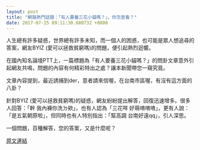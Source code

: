 ```yaml
---
layout: post
title: "網路熱門話題：「有人要養三花小貓嗎？」，你怎麼看？"
date: 2017-07-25 09:11:30.680732 +0800
---
```


人生總有許多疑惑，世界總有許多未知，而一個人的困惑，也可能是眾人想追尋的答案，網友BYIZ (愛可以拯救貧窮嗎)的問題，便引起熱烈迴響。

在國內知名論壇PTT上，一篇標題為「有人要養三花小貓嗎？」的問卦文章意外引起網友共鳴，問題的內容有何精彩特出之處？讓本新聞帶您一窺究竟。

文章內容提到，最近誘捕到der，意者請來信喔，在台南市區喔，有沒有這方面的八卦？

針對BYIZ (愛可以拯救貧窮嗎)的疑惑，網友紛紛提出解答，回復迅速增多。很多人回答：「幹 我內褲你洗ㄉ欸」，也有人認為「三花咩 好萌唷唷唷」，更有人說：「是五氣朝原啦」，但同時也有人特別指出：「幫高調 台南好遠qq」，引人深思。

一個問題，百種解答，您的答案，又是什麼呢？

<a href = "https://www.ptt.cc/bbs/Gossiping/M.1500925594.A.8E5.html">原文連結</a>

